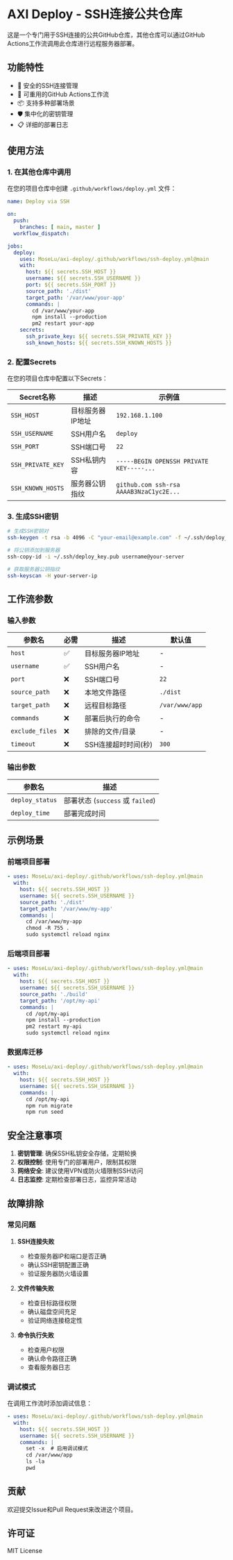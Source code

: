 # AXI Deploy - SSH连接公共仓库

这是一个专门用于SSH连接的公共GitHub仓库，其他仓库可以通过GitHub Actions工作流调用此仓库进行远程服务器部署。

## 功能特性

- 🔐 安全的SSH连接管理
- 🔄 可重用的GitHub Actions工作流
- 📦 支持多种部署场景
- 🛡️ 集中化的密钥管理
- 📋 详细的部署日志

## 使用方法

### 1. 在其他仓库中调用

在您的项目仓库中创建 `.github/workflows/deploy.yml` 文件：

```yaml
name: Deploy via SSH

on:
  push:
    branches: [ main, master ]
  workflow_dispatch:

jobs:
  deploy:
    uses: MoseLu/axi-deploy/.github/workflows/ssh-deploy.yml@main
    with:
      host: ${{ secrets.SSH_HOST }}
      username: ${{ secrets.SSH_USERNAME }}
      port: ${{ secrets.SSH_PORT }}
      source_path: './dist'
      target_path: '/var/www/your-app'
      commands: |
        cd /var/www/your-app
        npm install --production
        pm2 restart your-app
    secrets:
      ssh_private_key: ${{ secrets.SSH_PRIVATE_KEY }}
      ssh_known_hosts: ${{ secrets.SSH_KNOWN_HOSTS }}
```

### 2. 配置Secrets

在您的项目仓库中配置以下Secrets：

| Secret名称 | 描述 | 示例值 |
|-----------|------|--------|
| `SSH_HOST` | 目标服务器IP地址 | `192.168.1.100` |
| `SSH_USERNAME` | SSH用户名 | `deploy` |
| `SSH_PORT` | SSH端口号 | `22` |
| `SSH_PRIVATE_KEY` | SSH私钥内容 | `-----BEGIN OPENSSH PRIVATE KEY-----...` |
| `SSH_KNOWN_HOSTS` | 服务器公钥指纹 | `github.com ssh-rsa AAAAB3NzaC1yc2E...` |

### 3. 生成SSH密钥

```bash
# 生成SSH密钥对
ssh-keygen -t rsa -b 4096 -C "your-email@example.com" -f ~/.ssh/deploy_key

# 将公钥添加到服务器
ssh-copy-id -i ~/.ssh/deploy_key.pub username@your-server

# 获取服务器公钥指纹
ssh-keyscan -H your-server-ip
```

## 工作流参数

### 输入参数

| 参数名 | 必需 | 描述 | 默认值 |
|--------|------|------|--------|
| `host` | ✅ | 目标服务器IP地址 | - |
| `username` | ✅ | SSH用户名 | - |
| `port` | ❌ | SSH端口号 | `22` |
| `source_path` | ❌ | 本地文件路径 | `./dist` |
| `target_path` | ❌ | 远程目标路径 | `/var/www/app` |
| `commands` | ❌ | 部署后执行的命令 | - |
| `exclude_files` | ❌ | 排除的文件/目录 | - |
| `timeout` | ❌ | SSH连接超时时间(秒) | `300` |

### 输出参数

| 参数名 | 描述 |
|--------|------|
| `deploy_status` | 部署状态 (`success` 或 `failed`) |
| `deploy_time` | 部署完成时间 |

## 示例场景

### 前端项目部署

```yaml
- uses: MoseLu/axi-deploy/.github/workflows/ssh-deploy.yml@main
  with:
    host: ${{ secrets.SSH_HOST }}
    username: ${{ secrets.SSH_USERNAME }}
    source_path: './dist'
    target_path: '/var/www/my-app'
    commands: |
      cd /var/www/my-app
      chmod -R 755 .
      sudo systemctl reload nginx
```

### 后端项目部署

```yaml
- uses: MoseLu/axi-deploy/.github/workflows/ssh-deploy.yml@main
  with:
    host: ${{ secrets.SSH_HOST }}
    username: ${{ secrets.SSH_USERNAME }}
    source_path: './build'
    target_path: '/opt/my-api'
    commands: |
      cd /opt/my-api
      npm install --production
      pm2 restart my-api
      sudo systemctl reload nginx
```

### 数据库迁移

```yaml
- uses: MoseLu/axi-deploy/.github/workflows/ssh-deploy.yml@main
  with:
    host: ${{ secrets.SSH_HOST }}
    username: ${{ secrets.SSH_USERNAME }}
    commands: |
      cd /opt/my-api
      npm run migrate
      npm run seed
```

## 安全注意事项

1. **密钥管理**: 确保SSH私钥安全存储，定期轮换
2. **权限控制**: 使用专门的部署用户，限制其权限
3. **网络安全**: 建议使用VPN或防火墙限制SSH访问
4. **日志监控**: 定期检查部署日志，监控异常活动

## 故障排除

### 常见问题

1. **SSH连接失败**
   - 检查服务器IP和端口是否正确
   - 确认SSH密钥配置正确
   - 验证服务器防火墙设置

2. **文件传输失败**
   - 检查目标路径权限
   - 确认磁盘空间充足
   - 验证网络连接稳定性

3. **命令执行失败**
   - 检查用户权限
   - 确认命令路径正确
   - 查看服务器日志

### 调试模式

在调用工作流时添加调试信息：

```yaml
- uses: MoseLu/axi-deploy/.github/workflows/ssh-deploy.yml@main
  with:
    host: ${{ secrets.SSH_HOST }}
    username: ${{ secrets.SSH_USERNAME }}
    commands: |
      set -x  # 启用调试模式
      cd /var/www/app
      ls -la
      pwd
```

## 贡献

欢迎提交Issue和Pull Request来改进这个项目。

## 许可证

MIT License
